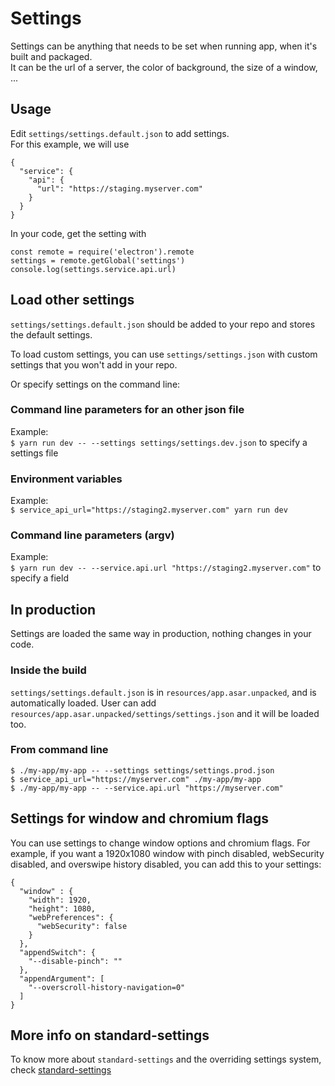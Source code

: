 # Settings

Settings can be anything that needs to be set when running app, when it's built and packaged.  
It can be the url of a server, the color of background, the size of a window, ...

## Usage

Edit `settings/settings.default.json` to add settings.  
For this example, we will use

```
{
  "service": {
    "api": {
      "url": "https://staging.myserver.com"
    }
  }
}
```

In your code, get the setting with 

```
const remote = require('electron').remote
settings = remote.getGlobal('settings')
console.log(settings.service.api.url)
```

## Load other settings

`settings/settings.default.json` should be added to your repo and stores the default settings.

To load custom settings, you can use `settings/settings.json` with custom settings that you won't add in your repo.  

Or specify settings on the command line:

### Command line parameters for an other json file
Example:  
`$ yarn run dev -- --settings settings/settings.dev.json` to specify a settings file  

### Environment variables
Example:  
`$ service_api_url="https://staging2.myserver.com" yarn run dev`  

### Command line parameters (argv)
Example:  
`$ yarn run dev -- --service.api.url "https://staging2.myserver.com"` to specify a field  

## In production

Settings are loaded the same way in production, nothing changes in your code.

### Inside the build

`settings/settings.default.json` is in `resources/app.asar.unpacked`, and is automatically loaded. 
User can add `resources/app.asar.unpacked/settings/settings.json` and it will be loaded too.

### From command line

```
$ ./my-app/my-app -- --settings settings/settings.prod.json
$ service_api_url="https://myserver.com" ./my-app/my-app
$ ./my-app/my-app -- --service.api.url "https://myserver.com"
```

## Settings for window and chromium flags

You can use settings to change window options and chromium flags.
For example, if you want a 1920x1080 window with pinch disabled, webSecurity disabled, and overswipe history disabled, you can add this to your settings:

```
{
  "window" : {
    "width": 1920,
    "height": 1080,
    "webPreferences": {
      "webSecurity": false
    }
  },
  "appendSwitch": {
    "--disable-pinch": ""
  },
  "appendArgument": [
    "--overscroll-history-navigation=0"
  ]
}

```
## More info on standard-settings

To know more about `standard-settings` and the overriding settings system, check [standard-settings](https://github.com/soixantecircuits/standard-settings)


